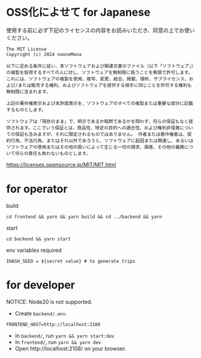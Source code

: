 # OSS化によせて for Japanese

使用する前に必ず下記のライセンスの内容をお読みいただき、同意の上でお使いください。

```
The MIT License
Copyright (c) 2024 nooneMona

以下に定める条件に従い、本ソフトウェアおよび関連文書のファイル（以下「ソフトウェア」）の複製を取得するすべての人に対し、ソフトウェアを無制限に扱うことを無償で許可します。これには、ソフトウェアの複製を使用、複写、変更、結合、掲載、頒布、サブライセンス、および/または販売する権利、およびソフトウェアを提供する相手に同じことを許可する権利も無制限に含まれます。

上記の著作権表示および本許諾表示を、ソフトウェアのすべての複製または重要な部分に記載するものとします。

ソフトウェアは「現状のまま」で、明示であるか暗黙であるかを問わず、何らの保証もなく提供されます。ここでいう保証とは、商品性、特定の目的への適合性、および権利非侵害についての保証も含みますが、それに限定されるものではありません。 作者または著作権者は、契約行為、不法行為、またはそれ以外であろうと、ソフトウェアに起因または関連し、あるいはソフトウェアの使用またはその他の扱いによって生じる一切の請求、損害、その他の義務について何らの責任も負わないものとします。
```
https://licenses.opensource.jp/MIT/MIT.html

# for operator

build
```
cd frontend && yarn && yarn build && cd ../backend && yarn
```

start
```
cd backend && yarn start
```

env variables required
```
IHASH_SEED = ${secret value} # to generate trips
```


# for developer

NOTICE: Node20 is not supported.

- Create `backend/.env`.
```backend/.env
FRONTEND_HOST=http://localhost:2108
```

- In `backend/`, run `yarn && yarn start:dev`
- In `frontend/`, run `yarn && yarn dev`
- Open http://localhost:2108/ on your browser.
